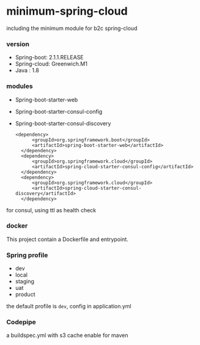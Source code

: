 # minimum-spring-cloud
including the minimum module for b2c spring-cloud

### version 

* Spring-boot: 2.1.1.RELEASE
* Spring-cloud: Greenwich.M1
* Java : 1.8

### modules

* Spring-boot-starter-web
* Spring-boot-starter-consul-config
* Spring-boot-starter-consul-discovery

      <dependency>
			<groupId>org.springframework.boot</groupId>
			<artifactId>spring-boot-starter-web</artifactId>
		</dependency>
		<dependency>
			<groupId>org.springframework.cloud</groupId>
			<artifactId>spring-cloud-starter-consul-config</artifactId>
		</dependency>
		<dependency>
			<groupId>org.springframework.cloud</groupId>
			<artifactId>spring-cloud-starter-consul-discovery</artifactId>
		</dependency>

for consul, using ttl as health check

### docker

This project contain a Dockerfile and entrypoint.

### Spring profile
* dev
* local
* staging
* uat
* product

the default profile is `dev`, config in application.yml

### Codepipe

a buildspec.yml with s3 cache enable for maven 